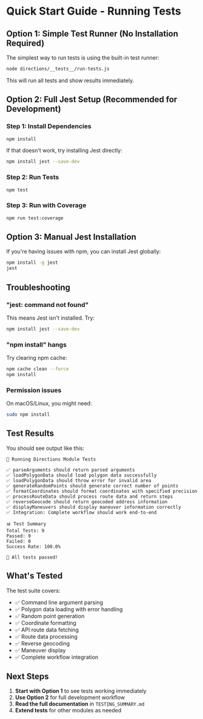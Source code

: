 # Quick Start Guide - Running Tests

## Option 1: Simple Test Runner (No Installation Required)

The simplest way to run tests is using the built-in test runner:

```bash
node directions/__tests__/run-tests.js
```

This will run all tests and show results immediately.

## Option 2: Full Jest Setup (Recommended for Development)

### Step 1: Install Dependencies
```bash
npm install
```

If that doesn't work, try installing Jest directly:
```bash
npm install jest --save-dev
```

### Step 2: Run Tests
```bash
npm test
```

### Step 3: Run with Coverage
```bash
npm run test:coverage
```

## Option 3: Manual Jest Installation

If you're having issues with npm, you can install Jest globally:

```bash
npm install -g jest
jest
```

## Troubleshooting

### "jest: command not found"
This means Jest isn't installed. Try:
```bash
npm install jest --save-dev
```

### "npm install" hangs
Try clearing npm cache:
```bash
npm cache clean --force
npm install
```

### Permission issues
On macOS/Linux, you might need:
```bash
sudo npm install
```

## Test Results

You should see output like this:

```
🧪 Running Directions Module Tests

✅ parseArguments should return parsed arguments
✅ loadPolygonData should load polygon data successfully
✅ loadPolygonData should throw error for invalid area
✅ generateRandomPoints should generate correct number of points
✅ formatCoordinates should format coordinates with specified precision
✅ processRouteData should process route data and return steps
✅ reverseGeocode should return geocoded address information
✅ displayManeuvers should display maneuver information correctly
✅ Integration: Complete workflow should work end-to-end

📊 Test Summary
Total Tests: 9
Passed: 9
Failed: 0
Success Rate: 100.0%

🎉 All tests passed!
```

## What's Tested

The test suite covers:
- ✅ Command line argument parsing
- ✅ Polygon data loading with error handling
- ✅ Random point generation
- ✅ Coordinate formatting
- ✅ API route data fetching
- ✅ Route data processing
- ✅ Reverse geocoding
- ✅ Maneuver display
- ✅ Complete workflow integration

## Next Steps

1. **Start with Option 1** to see tests working immediately
2. **Use Option 2** for full development workflow
3. **Read the full documentation** in `TESTING_SUMMARY.md`
4. **Extend tests** for other modules as needed 